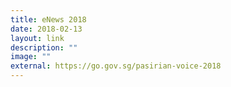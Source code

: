 ```yaml
---
title: eNews 2018
date: 2018-02-13
layout: link
description: ""
image: ""
external: https://go.gov.sg/pasirian-voice-2018
---
```



